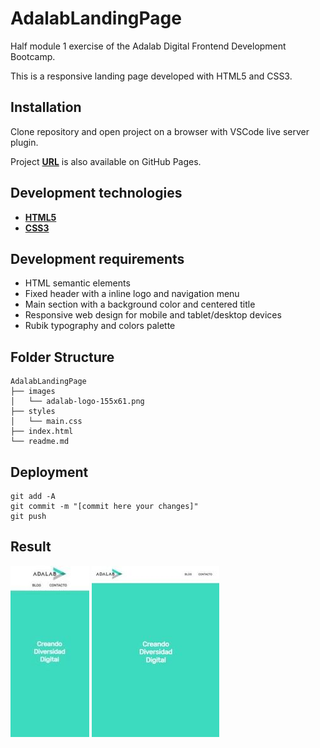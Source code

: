 # **AdalabLandingPage**

Half module 1 exercise of the Adalab Digital Frontend Development Bootcamp.

This is a responsive landing page developed with HTML5 and CSS3.

## **Installation**

Clone repository and open project on a browser with VSCode live server plugin.

Project **[URL](https://anaguerraabaroa.github.io/AdalabLandingPage/)** is also available on GitHub Pages.

## **Development technologies**

- [**HTML5**](https://html.spec.whatwg.org/)
- [**CSS3**](https://www.w3.org/Style/CSS/)

## **Development requirements**

- HTML semantic elements
- Fixed header with a inline logo and navigation menu
- Main section with a background color and centered title
- Responsive web design for mobile and tablet/desktop devices
- Rubik typography and colors palette

## **Folder Structure**

```
AdalabLandingPage
├── images
│   └── adalab-logo-155x61.png
├── styles
│   └── main.css
├── index.html
└── readme.md
```

## **Deployment**

```
git add -A
git commit -m "[commit here your changes]"
git push
```

## **Result**

![Mobile version](./images/landing_mobile.jpg) ![Tablet version](./images/landing_tablet.jpg)
